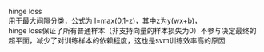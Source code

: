 hinge loss  
用于最大间隔分类，公式为 l=max(0,1-z)，其中z为y(wx+b)，   
hinge loss保证了所有普通样本（非支持向量的样本损失为0）不参与决定最终的超平面，减少了对训练样本的依赖程度，这也是svm训练效率高的原因
